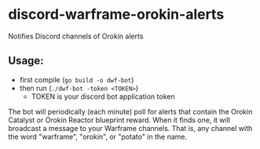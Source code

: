# discord-warframe-orokin-alerts
Notifies Discord channels of Orokin alerts

## Usage:

* first compile (`go build -o dwf-bot`)
* then run (`./dwf-bot -token <TOKEN>`)
  * TOKEN is your discord bot application token

The bot will periodically (each minute) poll for alerts that contain the Orokin Catalyst or Orokin Reactor blueprint reward. When it finds one, it will broadcast a message to your Warframe channels. That is, any channel with the word "warframe", "orokin", or "potato" in the name.
